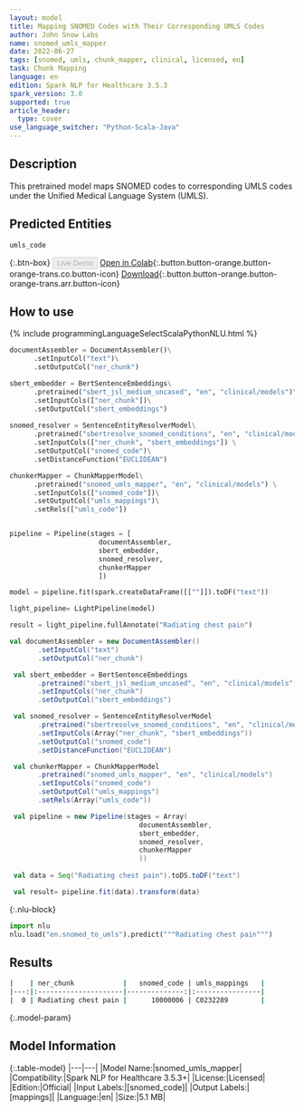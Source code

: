 ```yaml
---
layout: model
title: Mapping SNOMED Codes with Their Corresponding UMLS Codes
author: John Snow Labs
name: snomed_umls_mapper
date: 2022-06-27
tags: [snomed, umls, chunk_mapper, clinical, licensed, en]
task: Chunk Mapping
language: en
edition: Spark NLP for Healthcare 3.5.3
spark_version: 3.0
supported: true
article_header:
  type: cover
use_language_switcher: "Python-Scala-Java"
---
```


## Description

This pretrained model maps SNOMED codes to corresponding UMLS codes under the Unified Medical Language System (UMLS).

## Predicted Entities

`umls_code`

{:.btn-box}
<button class="button button-orange" disabled>Live Demo</button>
[Open in Colab](https://colab.research.google.com/github/JohnSnowLabs/spark-nlp-workshop/blob/master/tutorials/Certification_Trainings/Healthcare/26.Chunk_Mapping.ipynb){:.button.button-orange.button-orange-trans.co.button-icon}
[Download](https://s3.amazonaws.com/auxdata.johnsnowlabs.com/clinical/models/snomed_umls_mapper_en_3.5.3_3.0_1656313105018.zip){:.button.button-orange.button-orange-trans.arr.button-icon}

## How to use



<div class="tabs-box" markdown="1">
{% include programmingLanguageSelectScalaPythonNLU.html %}

```python
documentAssembler = DocumentAssembler()\
      .setInputCol("text")\
      .setOutputCol("ner_chunk")

sbert_embedder = BertSentenceEmbeddings\
      .pretrained("sbert_jsl_medium_uncased", "en", "clinical/models")\
      .setInputCols(["ner_chunk"])\
      .setOutputCol("sbert_embeddings")
    
snomed_resolver = SentenceEntityResolverModel\
      .pretrained("sbertresolve_snomed_conditions", "en", "clinical/models") \
      .setInputCols(["ner_chunk", "sbert_embeddings"]) \
      .setOutputCol("snomed_code")\
      .setDistanceFunction("EUCLIDEAN")

chunkerMapper = ChunkMapperModel\
      .pretrained("snomed_umls_mapper", "en", "clinical/models") \
      .setInputCols(["snomed_code"])\
      .setOutputCol("umls_mappings")\
      .setRels(["umls_code"])


pipeline = Pipeline(stages = [
                      documentAssembler,
                      sbert_embedder,
                      snomed_resolver,
                      chunkerMapper
                      ])

model = pipeline.fit(spark.createDataFrame([[""]]).toDF("text"))

light_pipeline= LightPipeline(model)

result = light_pipeline.fullAnnotate("Radiating chest pain")
```
```scala
val documentAssembler = new DocumentAssembler()
       .setInputCol("text")
       .setOutputCol("ner_chunk")

 val sbert_embedder = BertSentenceEmbeddings
       .pretrained("sbert_jsl_medium_uncased", "en", "clinical/models")
       .setInputCols("ner_chunk")
       .setOutputCol("sbert_embeddings")

 val snomed_resolver = SentenceEntityResolverModel
       .pretrained("sbertresolve_snomed_conditions", "en", "clinical/models")
       .setInputCols(Array("ner_chunk", "sbert_embeddings"))
       .setOutputCol("snomed_code")
       .setDistanceFunction("EUCLIDEAN")

 val chunkerMapper = ChunkMapperModel
       .pretrained("snomed_umls_mapper", "en", "clinical/models")
       .setInputCols("snomed_code")
       .setOutputCol("umls_mappings")
       .setRels(Array("umls_code"))

 val pipeline = new Pipeline(stages = Array(
                                documentAssembler,
                                sbert_embedder,
                                snomed_resolver,
                                chunkerMapper
                                ))
 
 val data = Seq("Radiating chest pain").toDS.toDF("text")

 val result= pipeline.fit(data).transform(data)
```


{:.nlu-block}
```python
import nlu
nlu.load("en.snomed_to_umls").predict("""Radiating chest pain""")
```

</div>

## Results

```bash
|    | ner_chunk            |   snomed_code | umls_mappings   |
|---:|:---------------------|--------------:|:----------------|
|  0 | Radiating chest pain |      10000006 | C0232289        |
```

{:.model-param}
## Model Information

{:.table-model}
|---|---|
|Model Name:|snomed_umls_mapper|
|Compatibility:|Spark NLP for Healthcare 3.5.3+|
|License:|Licensed|
|Edition:|Official|
|Input Labels:|[snomed_code]|
|Output Labels:|[mappings]|
|Language:|en|
|Size:|5.1 MB|
